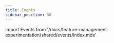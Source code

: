 ```yaml
---
title: Events
sidebar_position: 30
---
```


import Events from '/docs/feature-management-experimentation/shared/events/index.mdx'

<Events />